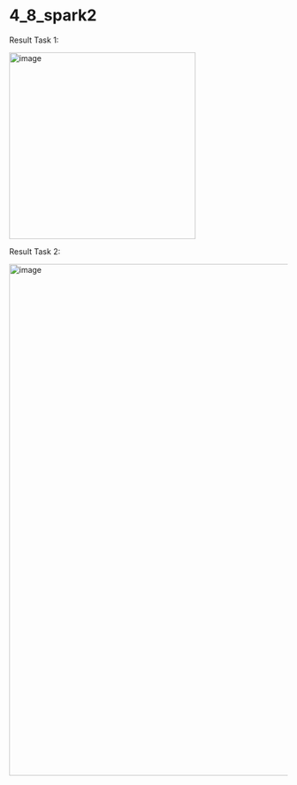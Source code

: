 # 4_8_spark2
Result Task 1:

<img width="337" alt="image" src="https://github.com/andreiaik1309/4_8_spark2/assets/144511227/7558d560-fd2f-4d92-9f10-546ce76d4e60">


Result Task 2:

<img width="924" alt="image" src="https://github.com/andreiaik1309/4_8_spark2/assets/144511227/b7a56fd2-1677-44d0-9897-e9915a536b56">
